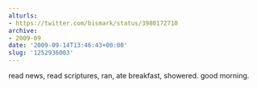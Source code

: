 ```yaml
---
alturls:
- https://twitter.com/bismark/status/3980172710
archive:
- 2009-09
date: '2009-09-14T13:46:43+00:00'
slug: '1252936003'
---
```


read news, read scriptures, ran, ate breakfast, showered. good morning.

